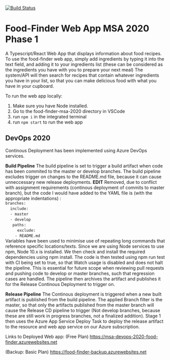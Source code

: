 [![Build Status](https://dev.azure.com/msa-devops-2020-food-finder/msa-devops/_apis/build/status/azizul-i.recipe-search-engine-NZMSA-2020?branchName=master)](https://dev.azure.com/msa-devops-2020-food-finder/msa-devops/_build/latest?definitionId=1&branchName=master)


# Food-Finder Web App MSA 2020 Phase 1
A Typescript/React Web App that displays information about food recipes.
To use the food-finder web app, simply add ingredients by typing it into the text field, and adding it to your ingredients list (these can be considered as the ingredients you have with you to prepare your next meal) The system/API will then search for recipes that contain whatever ingredients you have in your list, so that you can make delicious food with what you have in your cupboard.

To run the web app locally:
1) Make sure you have Node installed.
2) Go to the food-finder-msa-2020 directory in VSCode
3) run `npm i` in the integrated terminal
4) run `npm start` to run the web app


## DevOps 2020
Continous Deployment has been implemented using Azure DevOps services. 

**Build Pipeline**
The build pipeline is set to trigger a build artifact when code has been commited to the master or develop branches.
The build pipeline excludes trigger on changes to the README.md file, because it can cause unneccessary new release deployments. **EDIT** Removed, due to conflict with assignment requirements (continous deployment of commits to master branch), but the code I would have added to the YAML file is (with the appropriate indentations) :<br/>
`branches:`<br/>
&nbsp;&nbsp;` include:`<br/>
&nbsp;&nbsp;` - master`<br/>
&nbsp;&nbsp;` - develop`<br/>
&nbsp;&nbsp;`  paths:`<br/>
&nbsp;&nbsp;&nbsp;&nbsp;`   exclude:`<br/>
&nbsp;&nbsp;&nbsp;&nbsp;`   - README.md ` <br/>
Variables have been used to minimise use of repeating long commands that reference specific locations/texts.
Since we are using Node services to use npm, Node 10.x is installed.
We then check and install the required dependencies using npm install.
The code is then tested using npm run test with CI being set to true, so that Watch usage is disabled and does not halt the pipeline. This is essential for future scope when reviewing pull requests and pushing code to develop or master branches, such that regression cases are handled.
The pipeline then archives the artifact and publishes it for the Release Continous Deployment to trigger on.

**Release Pipeline**
The Continous deployment is triggered when a new built artifact is published from the build pipeline.
The applied Branch filter is the master, so that only the artifacts published from the master branch will cause the Release CD pipeline to trigger (Not develop branches, because these are still work in progress branches, not a finalized addition).
Stage 1 then uses the Azure App Service Deploy Task to deploy the release artifact to the resource and web app service on our Azure subscription.

Links to Deployed Web app:
(Free Plan)
https://msa-devops-2020-food-finder.azurewebsites.net

(Backup: Basic Plan)
https://food-finder-backup.azurewebsites.net




